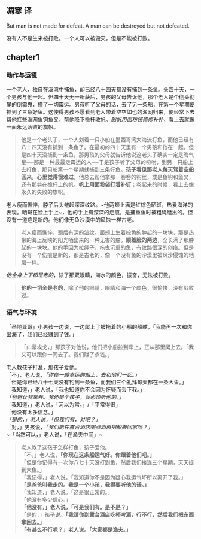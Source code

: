 #

## 凋寒 译


But man is not made for defeat. A man can be destroyed but not defeated.

没有人不是生来被打败。一个人可以被毁灭，但是不能被打败。

## chapter1

### 动作与运镜

一个老人，独自在溪湾中捕鱼，却已经八十四天都没有捕到一条鱼。头四十天，一个男孩与他一起。但四十天无一所获后，男孩的父母告诉他，那个老人是个彻头彻尾的倒霉鬼，撞了一切霉运。男孩听了父母的话，去了另一条船，在第一个星期便抓到了三条好鱼。这使得男孩不愿看到老人带着空空如也的渔网归来，便经常下去帮他扛些渔网鱼钩鱼叉，帮他降下桅杆收帆。*船帆用面粉袋修修补补*，看上去就像一面永远落败的旗帜。

> 他是一个老头子，一个人划着一只小船在墨西哥湾大海流打鱼，而他已经有八十四天没有捕到一条鱼了。在最初的四十天里有一个男孩和他在一起。但是四十天没捕到一条鱼，那男孩的父母就告诉他说这老头子确实一定是晦气星──那是一种最最走霉运的人──于是孩子听了父母的吩咐，到另一只船上去打鱼，那只船第一个星期就捕到三条好鱼。**孩子看见那老人每天驾着空船回来，心里觉得很难过**，他总去帮他拿那一卷卷的钩丝，或是鱼钩和鱼叉，还有那卷在桅杆上的帆。**帆上用面粉袋打着补钉**；卷起来的时候，看上去像永久的失败的旗帜。

老人瘦而憔悴，脖子后头皱起深深纹路。~他两颊上满是红棕色晒斑，热爱海洋的表现。晒斑在脸上手上~，他的手上有深深的疤痕，是捕重鱼时被粗绳磨出的。但没有一道疤是新的。他们像无鱼沙漠中的风蚀一样古老。

>老人瘦而憔悴，颈后有深的皱纹。面颊上生着棕色的肿起的一块块，那是热带的海上反映的阳光哂出来的一种无害的瘤。**顺着脸的两边**，全长满了那肿起的一块块。他的手因为拉绳子，拖曳沉重的鱼，有纹路很深的创痕。但是没有一个伤痕是新的，都是古老的，像一个没有鱼的沙漠里被风沙侵蚀的地层一样。



*他全身上下都是老的*，除了那双眼睛，海水的颜色，振奋，无法被打败。

> **他的一切全是老的**，除了他的眼睛，眼睛和海一个颜色，很愉快，没有战败过。


### 语气与环境

「圣地亚哥」小男孩一边说，一边爬上了被拖着的小船的船舷，「我能再一次和你出海了，我们已经赚到了钱。」

> 「山蒂埃戈，」那孩子对他说，他们把小船拉到岸上，正从那里爬上去。「我又可以跟你一同去了。我们赚了点钱。」

  老人教孩子打渔，那孩子爱他。   
「不」，老人说，*「你在一艘幸运的船上，去和他们一起。」*  
「但是你已经八十七天没有钓到一条鱼，而我们三个礼拜每天都在一条大鱼。」  
「我知道，」老人说，「我也知道你不会因为怀疑而丢下我。」  
*「爸爸让我离开。我还是个孩子，我必须听他的。」*  
「我知道，」老人说，「习以为常。」/「平常得很」  
「他没有太多信念。」  
*「是的，」老人说，「但我们有，对吧？」*  
「对，」男孩说，*「我们能在露台酒店喝点酒再把船搬回家吗？」*  
~「当然可以，」老人说，「在渔夫中间」~  


> 老人教了这孩子怎样打鱼，孩子爱他。  
「不，」老人说，**「你现在这条船运气好。你跟着他们吧。」**  
「但是你记得有一次你八七十天没打到鱼，然后我们接连三个星期，天天捉到大鱼。」   
「我记得，」老人说。「我知道你不是因为疑心我运气坏所以离开了我。」  
**「是爸爸叫我走的。我是一个小孩，我得要听他的话。」**  
「我知道，」老人说。「这是很正常的。」  
「他没有多少信心。」  
**「他没有，」老人说，「可是我们有。是不是？」**  
「是的，」孩子说。**「我请你到露台酒店吃杯啤酒，行不行，然后我们把东西拿回去。」**  
**「有甚么不行呢？」老人说。「大家都是渔夫。」**  


